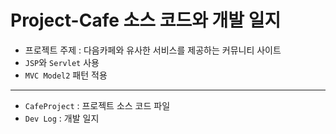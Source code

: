 # Project-Cafe 소스 코드와 개발 일지

* 프로젝트 주제 : 다음카페와 유사한 서비스를 제공하는 커뮤니티 사이트
* `JSP`와 `Servlet` 사용
* `MVC Model2` 패턴 적용

****************************************

* `CafeProject` : 프로젝트 소스 코드 파일
* `Dev Log` : 개발 일지
